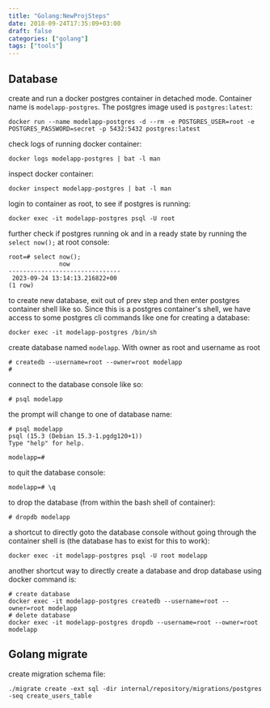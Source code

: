 ```yaml
---
title: "Golang:NewProjSteps"
date: 2018-09-24T17:35:09+03:00
draft: false 
categories: ["golang"]
tags: ["tools"]
---
```


## Database

create and run a docker postgres container in detached mode. Container name is `modelapp-postgres`. The postgres image used is `postgres:latest`:
```shell
docker run --name modelapp-postgres -d --rm -e POSTGRES_USER=root -e POSTGRES_PASSWORD=secret -p 5432:5432 postgres:latest
```

check logs of running docker container:
```shell
docker logs modelapp-postgres | bat -l man   
```
inspect docker container:
```shell
docker inspect modelapp-postgres | bat -l man
```
login to container as root, to see if postgres is running:
```shell
docker exec -it modelapp-postgres psql -U root
```
further check if postgres running ok and in a ready state by running the `select now();` at root console:
```shell
root=# select now();
              now              
-------------------------------
 2023-09-24 13:14:13.216822+00
(1 row)
```
to create new database, exit out of prev step and then enter postgres container shell like so. Since this is a postgres container's shell, we have access to some postgres cli commands like one for creating a database:
```shell
docker exec -it modelapp-postgres /bin/sh
```

create database named `modelapp`. With owner as root and username as root
```shell
# createdb --username=root --owner=root modelapp
# 
```

connect to the database console like so:
```shell
# psql modelapp
```
the prompt will change to one of database name:
```shell
# psql modelapp
psql (15.3 (Debian 15.3-1.pgdg120+1))
Type "help" for help.

modelapp=# 
```
to quit the database console:
```shell
modelapp=# \q
```

to drop the database (from within the bash shell of container):
```shell
# dropdb modelapp
```

a shortcut to directly goto the database console without going through the container shell is (the database has to exist for this to work):
```shell
docker exec -it modelapp-postgres psql -U root modelapp
```

another shortcut way to directly create a database and drop database using docker command is:
```shell
# create database
docker exec -it modelapp-postgres createdb --username=root --owner=root modelapp
# delete database
docker exec -it modelapp-postgres dropdb --username=root --owner=root modelapp
```
## Golang migrate
create migration schema file:
```shell
./migrate create -ext sql -dir internal/repository/migrations/postgres -seq create_users_table
```